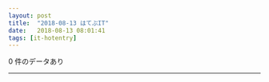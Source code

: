 ```yaml
---
layout: post
title:  "2018-08-13 はてぶIT"
date:   2018-08-13 08:01:41
tags: [it-hotentry]
---
```

0 件のデータあり

<hr>
